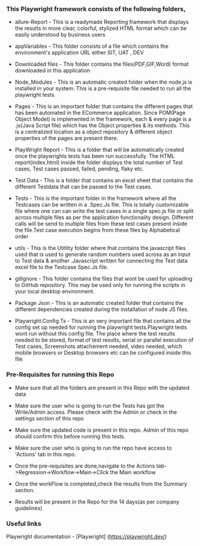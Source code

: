 ### This Playwright framework consists of the following folders,

* allure-Report - This is a readymade Reporting framework that displays the results in more clear, colorful, stylized HTML format which can be easily understood by business users

* appVariables - This folder consists of a file which contains the environment's application URL either SIT, UAT , DEV

* Downloaded files - This folder contains the files(PDF,GIF,Word) format downloaded in this application

* Node_Modules - This is an automatic created folder when the node.js is installed in your system. This is a pre-requisite file needed to run all the playwright tests

* Pages - This is an important folder that contains the different pages that has been automated in the ECommerce application. Since POM(Page Object Model) is implemented in the framework, each & every page is a .js(Java Script file) which has the Object properties & its methods. This is a centralized location as a object repository & different object properties of the pages are present there.

* PlayWright Report - This is a folder that will be automatically created once the playwrights tests has been run successfully. The HTML report(index.html) inside the folder displays the total number of Test cases, Test cases passed, failed, pending, flaky etc.

* Test Data - This is a folder that contains an excel sheet that contains the different Testdata that can be passed to the Test cases. 

* Tests - This is the important folder in the framework where all the Testcases can be written in a .Spec.Js file. This is totally customizable file where one can can write the test cases in a single spec.js file or split across multiple files as per the application functionality design. Different calls will be send to multiple files from these test cases present inside the file.Test case execution begins from these files by Alphabetical order

* utils  - This is the Utitlity folder where that contains the javascript files used that is used to generate random numbers used across as an input to Test data & another .Javascript written for connecting the Test data excel file to the Testcase Spec.Js file.

* gitIgnore - This folder contains the files that wont be used for uploading to GitHub repository. This may be used only for running the scripts in your local desktop environment.

* Package Json - This is an automatic created folder that contains the different dependencies created during the installation of node JS files.

* Playwright.Config.Ts - This is an very important file that contains all the config set up needed for running the playwright tests.Playwright tests wont run without this config file. The place where the test results needed to be stored, format of test results, serial or parallel execution of Test cases, Screenshots attachement needed, video needed, which mobile browsers or Desktop browsers etc can be configured inside this file

### Pre-Requisites for running this Repo
* Make sure that all the folders are present in this Repo with the updated data

* Make sure the user who is going to run the Tests has got the Write/Admin access. Please check with the Admin or check in the settings section of this repo

* Make sure the updated code is present in this repo. Admin of this repo should confirm this before running this tests.

* Make sure the user who is going to run the repo have access to 'Actions' tab in this repo.

* Once the pre-requisites are done,navigate to the Actions tab->Regression->Workflow->Main->Click the Main workflow

* Once the workFlow is completed,check the results from the Summary section.

* Results will be present in the Repo for the 14 days(as per company guidelines)

### Useful links
Playwright documentation - [Playwright] (https://playwright.dev/)






           
